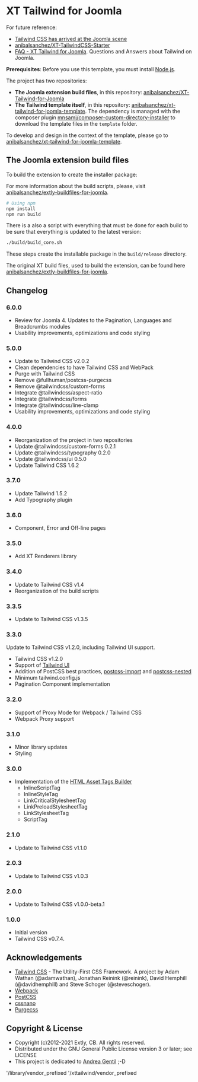 # XT Tailwind for Joomla

For future reference:

- [Tailwind CSS has arrived at the Joomla scene](https://blog.anibalhsanchez.com/en/10-blogging/lost-and-found/47-tailwind-css-has-arrived-at-the-joomla-scene.html)
- [anibalsanchez/XT-TailwindCSS-Starter](https://github.com/anibalsanchez/XT-TailwindCSS-Starter)
- [FAQ - XT Tailwind for Joomla](https://blog.anibalhsanchez.com/en/10-blogging/lost-and-found/55-faq-xt-tailwind-for-joomla.html). Questions and Answers about Tailwind on Joomla.

**Prerequisites**: Before you use this template, you must install [Node.js](https://nodejs.org/).

The project has two repositories:

- **The Joomla extension build files**, in this repository: [anibalsanchez/XT-Tailwind-for-Joomla](https://github.com/anibalsanchez/XT-Tailwind-for-Joomla)
- **The Tailwind template itself**, in this repository: [anibalsanchez/xt-tailwind-for-joomla-template](https://github.com/anibalsanchez/xt-tailwind-for-joomla-template). The dependency is managed with the composer plugin [mnsami/composer-custom-directory-installer](https://github.com/mnsami/composer-custom-directory-installer) to download the template files in the `template` folder.

To develop and design in the context of the template, please go to [anibalsanchez/xt-tailwind-for-joomla-template](https://github.com/anibalsanchez/xt-tailwind-for-joomla-template).

## The Joomla extension build files

To build the extension to create the installer package:

For more information about the build scripts, please, visit [anibalsanchez/extly-buildfiles-for-joomla](https://github.com/anibalsanchez/extly-buildfiles-for-joomla).

```bash
# Using npm
npm install
npm run build
```

There is a also a script with everything that must be done for each build to be sure that everything is updated to the latest version:

```bash
./build/build_core.sh
```

These steps create the installable package in the `build/release` directory.

The original XT build files, used to build the extension, can be found here [anibalsanchez/extly-buildfiles-for-joomla](https://github.com/anibalsanchez/extly-buildfiles-for-joomla).

## Changelog

### 6.0.0

- Review for Joomla 4. Updates to the Pagination, Languages and Breadcrumbs modules
- Usability improvements, optimizations and code styling

### 5.0.0

- Update to Tailwind CSS v2.0.2
- Clean dependencies to have Tailwind CSS and WebPack
- Purge with Tailwind CSS
- Remove @fullhuman/postcss-purgecss
- Remove @tailwindcss/custom-forms
- Integrate @tailwindcss/aspect-ratio
- Integrate @tailwindcss/forms
- Integrate @tailwindcss/line-clamp
- Usability improvements, optimizations and code styling

### 4.0.0

- Reorganization of the project in two repositories
- Update @tailwindcss/custom-forms 0.2.1
- Update @tailwindcss/typography 0.2.0
- Update @tailwindcss/ui 0.5.0
- Update Tailwind CSS 1.6.2

### 3.7.0

- Update Tailwind 1.5.2
- Add Typography plugin

### 3.6.0

- Component, Error and Off-line pages

### 3.5.0

- Add XT Renderers library

### 3.4.0

- Update to Tailwind CSS v1.4
- Reorganization of the build scripts

### 3.3.5

- Update to Tailwind CSS v1.3.5

### 3.3.0

Update to Tailwind CSS v1.2.0, including Tailwind UI support.

- Tailwind CSS v1.2.0
- Support of [Tailwind UI](https://tailwindui.com/)
- Addition of PostCSS best practices, [postcss-import](https://www.npmjs.com/package/postcss-import) and [postcss-nested](https://www.npmjs.com/package/postcss-nested)
- Minimum tailwind.config.js
- Pagination Component implementation

### 3.2.0

- Support of Proxy Mode for Webpack / Tailwind CSS
- Webpack Proxy support

### 3.1.0

- Minor library updates
- Styling

### 3.0.0

- Implementation of the [HTML Asset Tags Builder](https://github.com/anibalsanchez/extly-html-asset-tags-builder)
  - InlineScriptTag
  - InlineStyleTag
  - LinkCriticalStylesheetTag
  - LinkPreloadStylesheetTag
  - LinkStylesheetTag
  - ScriptTag

### 2.1.0

- Update to Tailwind CSS v1.1.0

### 2.0.3

- Update to Tailwind CSS v1.0.3

### 2.0.0

- Update to Tailwind CSS v1.0.0-beta.1

### 1.0.0

- Initial version
- Tailwind CSS v0.7.4.

## Acknowledgements

- [Tailwind CSS](https://tailwindcss.com) - The Utility-First CSS Framework. A project by Adam Wathan (@adamwathan), Jonathan Reinink (@reinink), David Hemphill (@davidhemphill) and Steve Schoger (@steveschoger).
- [Webpack](https://webpack.js.org/)
- [PostCSS](https://postcss.org/)
- [cssnano](https://cssnano.co/)
- [Purgecss](https://www.purgecss.com)

## Copyright & License

- Copyright (c)2012-2021 Extly, CB. All rights reserved.
- Distributed under the GNU General Public License version 3 or later; see LICENSE
- This project is dedicated to [Andrea Gentil](http://www.twitter.com/andreagentil) ;-D


'/library/vendor_prefixed
'/xttailwind/vendor_prefixed

